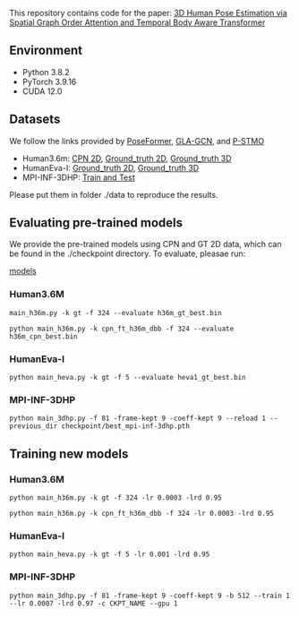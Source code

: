 This repository contains code for the paper:  [3D Human Pose Estimation via Spatial Graph Order
Attention and Temporal Body Aware Transformer
](https://) 

## Environment

* Python 3.8.2
* PyTorch 3.9.16
* CUDA 12.0

## Datasets
We follow the links provided by [PoseFormer](https://github.com/zczcwh/PoseFormer), [GLA-GCN](https://github.com/bruceyo/GLA-GCN), and [P-STMO](https://github.com/patrick-swk/p-stmo) 
- Human3.6m: [CPN 2D](https://drive.google.com/file/d/1ayw5DI-CwD4XGtAu69bmbKVOteDFJhH5/view), [Ground_truth 2D](https://drive.google.com/file/d/1U0Z85HBXutOXKMNOGks4I1ape8hZsAMl/view), [Ground_truth 3D](https://drive.google.com/file/d/13PgVNC-eDkEFoHDHooUGGmlVmOP-ri09/view)
- HumanEva-I: [Ground_truth 2D](https://drive.google.com/file/d/1UuW6iTdceNvhjEY2rFF9mzW93Fi1gMtz/view),  [Ground_truth 3D](https://drive.google.com/file/d/1CtAJR_wTwfh4rEjQKKmABunkyQrvZ6tu/view)  
- MPI-INF-3DHP: [Train and Test](https://drive.google.com/file/d/11eBe175Rgj6IYrwZwa1oXTOyHPxGuWyi/view)

Please put them in folder ./data to reproduce the results. 

## Evaluating pre-trained models

We provide the pre-trained models using CPN and GT 2D data, which can be found in the ./checkpoint directory. To evaluate, pleasae run:

[models](https://drive.google.com/drive/folders/1Lkjr95nv3gDCsLlVcgwfmYZxRDrbLI1p?usp=drive_link)

### Human3.6M
```
main_h36m.py -k gt -f 324 --evaluate h36m_gt_best.bin
```
```
python main_h36m.py -k cpn_ft_h36m_dbb -f 324 --evaluate h36m_cpn_best.bin
```

### HumanEva-I
```
python main_heva.py -k gt -f 5 --evaluate heva1_gt_best.bin
```
### MPI-INF-3DHP
```
python main_3dhp.py -f 81 -frame-kept 9 -coeff-kept 9 --reload 1 --previous_dir checkpoint/best_mpi-inf-3dhp.pth
```
## Training new models

### Human3.6M
```
python main_h36m.py -k gt -f 324 -lr 0.0003 -lrd 0.95
```
```
python main_h36m.py -k cpn_ft_h36m_dbb -f 324 -lr 0.0003 -lrd 0.95
```
### HumanEva-I
```
python main_heva.py -k gt -f 5 -lr 0.001 -lrd 0.95 
```
### MPI-INF-3DHP
```
python main_3dhp.py -f 81 -frame-kept 9 -coeff-kept 9 -b 512 --train 1 --lr 0.0007 -lrd 0.97 -c CKPT_NAME --gpu 1
```

